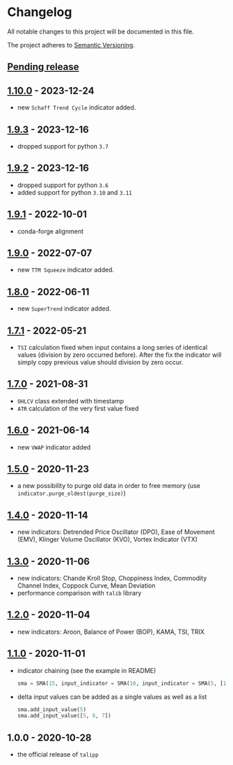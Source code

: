 # Changelog

All notable changes to this project will be documented in this file.

The project adheres to [Semantic Versioning](https://semver.org/spec/v2.0.0.html).

## [Pending release]

## [1.10.0] - 2023-12-24

- new `Schaff Trend Cycle` indicator added.

## [1.9.3] - 2023-12-16

- dropped support for python `3.7`

## [1.9.2] - 2023-12-16

- dropped support for python `3.6`
- added support for python `3.10` and `3.11`

## [1.9.1] - 2022-10-01

- conda-forge alignment

## [1.9.0] - 2022-07-07

- new `TTM Squeeze` indicator added.

## [1.8.0] - 2022-06-11

- new `SuperTrend` indicator added.

## [1.7.1] - 2022-05-21

- `TSI` calculation fixed when input contains a long series of identical values (division by zero occurred before). After the fix the indicator will simply copy previous value should division by zero occur.

## [1.7.0] - 2021-08-31

- `OHLCV` class extended with timestamp
- `ATR` calculation of the very first value fixed

## [1.6.0] - 2021-06-14

- new `VWAP` indicator added

## [1.5.0] - 2020-11-23

- a new possibility to purge old data in order to free memory (use `indicator.purge_oldest(purge_size)`)

## [1.4.0] - 2020-11-14

- new indicators: Detrended Price Oscillator (DPO), Ease of Movement (EMV), Klinger Volume Oscillator (KVO), Vortex Indicator (VTX) 

## [1.3.0] - 2020-11-06

- new indicators: Chande Kroll Stop, Choppiness Index, Commodity Channel Index, Coppock Curve, Mean Deviation
- performance comparison with `talib` library

## [1.2.0] - 2020-11-04

- new indicators: Aroon, Balance of Power (BOP), KAMA, TSI, TRIX

## [1.1.0] - 2020-11-01

- indicator chaining (see the example in README)

  ```python
  sma = SMA(15, input_indicator = SMA(10, input_indicator = SMA(5, [1, 2, 3, ...])))
  ```

- delta input values can be added as a single values as well as a list

  ```python
  sma.add_input_value(5)
  sma.add_input_value([5, 6, 7])
  ```

## 1.0.0 - 2020-10-28

- the official release of `talipp`

[Pending release]: https://github.com/nardew/talipp/compare/1.10.0...HEAD
[1.10.0]: https://github.com/nardew/talipp/compare/1.9.3...1.10.0
[1.9.3]: https://github.com/nardew/talipp/compare/1.9.2...1.9.3
[1.9.2]: https://github.com/nardew/talipp/compare/1.9.1...1.9.2
[1.9.1]: https://github.com/nardew/talipp/compare/1.9.0...1.9.1
[1.9.0]: https://github.com/nardew/talipp/compare/1.8.0...1.9.0
[1.8.0]: https://github.com/nardew/talipp/compare/1.7.1...1.8.0
[1.7.1]: https://github.com/nardew/talipp/compare/1.7.0...1.7.1
[1.7.0]: https://github.com/nardew/talipp/compare/1.6.0...1.7.0
[1.6.0]: https://github.com/nardew/talipp/compare/1.5.0...1.6.0
[1.5.0]: https://github.com/nardew/talipp/compare/1.4.0...1.5.0
[1.4.0]: https://github.com/nardew/talipp/compare/1.3.0...1.4.0
[1.3.0]: https://github.com/nardew/talipp/compare/1.2.0...1.3.0
[1.2.0]: https://github.com/nardew/talipp/compare/1.1.0...1.2.0
[1.1.0]: https://github.com/nardew/talipp/compare/1.0.0...1.1.0
